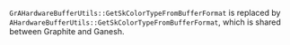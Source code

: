 `GrAHardwareBufferUtils::GetSkColorTypeFromBufferFormat` is replaced by
`AHardwareBufferUtils::GetSkColorTypeFromBufferFormat`, which is shared between Graphite and Ganesh.

